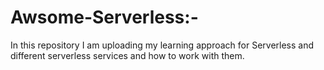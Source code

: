 # Awsome-Serverless:-
In this repository I am uploading my learning approach for Serverless and different serverless services and how to work with them.
